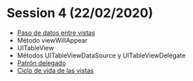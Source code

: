 # Session 4 (22/02/2020)

- [Paso de datos entre vistas](https://learnappmaking.com/pass-data-between-view-controllers-swift-how-to/)
- Método viewWillAppear
- UITableView
- Métodos UITableViewDataSource y UITableViewDelegate
- [Patrón delegado](https://learnappmaking.com/delegation-swift-how-to/)
- [Ciclo de vida de las vistas](Resources/iOSView-Controller-Life-Cycle.pdf)